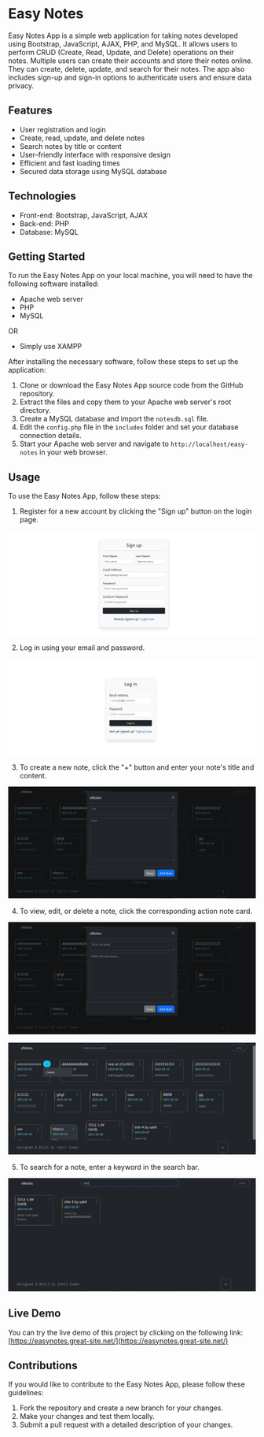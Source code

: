 

# Easy Notes

Easy Notes App is a simple web application for taking notes developed using Bootstrap, JavaScript, AJAX, PHP, and MySQL. It allows users to perform CRUD (Create, Read, Update, and Delete) operations on their notes. Multiple users can create their accounts and store their notes online. They can create, delete, update, and search for their notes. The app also includes sign-up and sign-in options to authenticate users and ensure data privacy.

## Features

- User registration and login
- Create, read, update, and delete notes
- Search notes by title or content
- User-friendly interface with responsive design
- Efficient and fast loading times
- Secured data storage using MySQL database

## Technologies

- Front-end: Bootstrap, JavaScript, AJAX
- Back-end: PHP
- Database: MySQL

## Getting Started

To run the Easy Notes App on your local machine, you will need to have the following software installed:

- Apache web server
- PHP
- MySQL

OR

- Simply use XAMPP

After installing the necessary software, follow these steps to set up the application:

1. Clone or download the Easy Notes App source code from the GitHub repository.
2. Extract the files and copy them to your Apache web server's root directory.
3. Create a MySQL database and import the `notesdb.sql` file.
4. Edit the `config.php` file in the `includes` folder and set your database connection details.
5. Start your Apache web server and navigate to `http://localhost/easy-notes` in your web browser.

## Usage

To use the Easy Notes App, follow these steps:

1. Register for a new account by clicking the "Sign up" button on the login page.

![Sign up](screenshot/Sign_up.JPG)

2. Log in using your email and password.

![Login](screenshot/Log_in.JPG)

3. To create a new note, click the "+" button and enter your note's title and content.

![New note](screenshot/New_note.JPG)

4. To view, edit, or delete a note, click the corresponding action note card.

![Edit note](screenshot/Edit_note.JPG)

![Delete note](screenshot/Delete_note.JPG)

5. To search for a note, enter a keyword in the search bar.

![Search note](screenshot/Search_note.JPG)

## Live Demo

You can try the live demo of this project by clicking on the following link: [https://easynotes.great-site.net/](https://easynotes.great-site.net/)

## Contributions

If you would like to contribute to the Easy Notes App, please follow these guidelines:

1. Fork the repository and create a new branch for your changes.
2. Make your changes and test them locally.
3. Submit a pull request with a detailed description of your changes.
